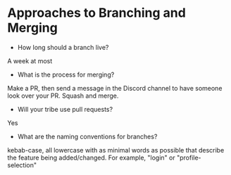 # Approaches to Branching and Merging

- How long should a branch live?

A week at most 

- What is the process for merging?

Make a PR, then send a message in the Discord channel to have someone look over your PR. Squash and merge. 

- Will your tribe use pull requests?

Yes

- What are the naming conventions for branches?
  
kebab-case, all lowercase with as minimal words as possible that describe the feature being added/changed. For example, "login" or "profile-selection"
